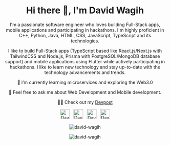 <!-- Title -->
<h1 align="center">Hi there 👋, I'm David Wagih</h1>

<!-- Introduction -->
<p align="center">I'm a passionate software engineer who loves building Full-Stack apps, mobile applications and participating in hackathons. I'm highly proficient in C++, Python, Java, HTML, CSS, JavaScript, TypeScript and its technologies.</p>

<!-- Skills -->
<p align="center">I like to build Full-Stack apps (TypeScript based like React.js/Next.js with TailwindCSS and Node.js, Prisma with PostgreSQL/MongoDB database support) and mobile applications using Flutter while actively participating in hackathons. I like to learn new technology and stay up-to-date with the technology advancements and trends.</p>

<!-- Learning -->
<p align="center">📖 I’m currently learning microservices and exploring the Web3.0</p>

<!-- Ask me -->
<p align="center">💭 Feel free to ask me about Web Development and Mobile development.</p>

<!-- Devpost -->
<p align="center">🧑‍💻 Check out my <a href="https://devpost.com/david-wagih">Devpost</a></p>

<!-- Social links -->
<p align="center">
  <a href="https://www.linkedin.com/in/david-wagih/"><img alt="David's LinkdeIN" width="30px" src="https://img.icons8.com/color/48/000000/linkedin.png" /></a>&nbsp;&nbsp;
  <a href="https://www.facebook.com/david.wagieh/"><img alt="David's Facebook" width="30px" src="https://img.icons8.com/color/48/000000/facebook-new.png" /></a>&nbsp;&nbsp;
  <a href="https://github.com/david-wagih"><img alt="David's github" width="30px" src="https://img.icons8.com/color/48/000000/github--v1.png" /></a>&nbsp;&nbsp;
  <a href="mailto:davidwagih62@gmail.com"><img alt="David's gmail" width="30px" src="https://img.icons8.com/color/48/000000/gmail--v1.png" /></a>
</p>

<!-- Stats -->
<p align="center"><img src="https://github-readme-stats.vercel.app/api/top-langs/?username=david-wagih&layout=compact&theme=radical" alt="david-wagih" /></p>

<p align="center"><img src="https://github-readme-stats.vercel.app/api?username=david-wagih&show_icons=true&count_private=true&theme=radical" alt="david-wagih" /></p>

